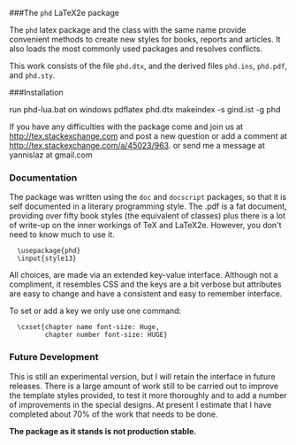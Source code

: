 ###The `phd` LaTeX2e package

The `phd` latex package and the class with the same name provide
convenient methods to create new styles for books, reports
and articles. It also loads the most commonly used packages
and resolves conflicts.

This work consists of the file  `phd.dtx`,
and the derived files   `phd.ins`,  `phd.pdf`, and `phd.sty`.

###Installation

run
          phd-lua.bat on windows
           pdflatex phd.dtx
           makeindex -s gind.ist -g phd

If you have any difficulties with the package come and join us at
http://tex.stackexchange.com and post a new question or
add a comment at http://tex.stackexchange.com/a/45023/963.
or send me a message at  yannislaz at gmail.com

### Documentation

The package was written using the `doc` and `docscript` packages,
so that it is self documented in a literary programming style.
The .pdf is a fat document, providing over fifty book styles (the
equivalent of classes) plus there is a lot of write-up on the inner
workings of TeX and LaTeX2e. However, you don't need to know much
to use it.

      \usepackage{phd}
      \input{style13}

All choices, are made via an extended key-value interface.
Although not a compliment, it resembles CSS and the keys are a bit verbose but
attributes are easy to change and have a consistent and easy to remember interface.

To set or add a key we only use one command:

      \cxset{chapter name font-size: Huge,
             chapter number font-size: HUGE}

### Future Development

This is still an experimental version, but I will retain the
interface in future releases. There is a large amount of
work still to be carried out to improve the template styles
provided, to test it more thoroughly and to add a number of
improvements in the special designs. At present I estimate
that I have completed about 70% of the work that needs
to be done.

__The package as it stands is not production stable.__








